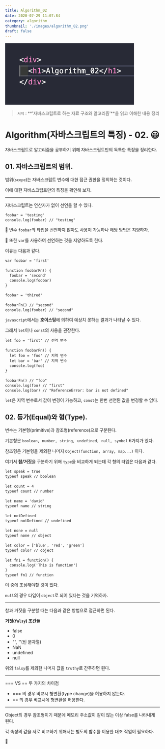 ```yaml
---
title: Algorithm_02
date: 2020-07-29 11:07:84
category: algorithm
thumbnail: './images/algorithm_02.png'
draft: false
---
```


![](./images/algorithm_02.png)

> `서적` : **'자바스크립트로 하는 자료 구조와 알고리즘'**을 읽고 이해한 내용 정리

# Algorithm(자바스크립트의 특징) - 02. 😃

자바스크립트로 알고리즘을 공부하기 위해 자바스크립트만의 독특한 특징을 정리한다.

## 01. 자바스크립트의 범위.

범위(`scope`)는 자바스크립트 변수에 대한 접근 권한을 정의하는 것이다.

이에 대한 자바스크립트만의 특징을 확인해 보자.

---

자바스크립트는 연산자가 없이 선언을 할 수 있다.

```js{}
foobar = 'testing'
console.log(foobar) // "testing"
```

🚨 변수 `foobar`의 타입을 선언하지 않아도 사용이 가능하나 해당 방법은 지양하자.

🚨 또한 `var`를 사용하여 선언하는 것을 지양하도록 한다.

이유는 다음과 같다.

```js{1,4}
var foobar = 'first'

function foobarFn() {
  foobar = 'second'
  console.log(foobar)
}

foobar = 'thired'

foobarFn() // "second"
console.log(foobar) // "second"
```

`javascript`에서는 **호이스팅**에 의하여 예상치 못하는 결과가 나타날 수 있다.

그래서 `let`이나 `const`의 사용을 권장한다.

```js{}
let foo = 'first' // 전역 변수

function foobarFn() {
  let foo = 'foo' // 지역 변수
  let bar = 'bar' // 지역 변수
  console.log(foo)
}

foobarFn() // "foo"
console.log(foo) // "first"
console.log(bar) // "ReferenceError: bar is not defined"
```

`let`은 지역 변수로서 값이 변경이 가능하고, `const`는 한번 선언된 값을 변경할 수 없다.

## 02. 등가(Equal)와 형(Type).

변수는 기본형(primitive)과 참조형(reference)으로 구분된다.

기본형은 `boolean, number, string, undefined, null, symbol` 6가지가 있다.

참조형은 기본형을 제외한 나머지 `Object(function, array, map...)` 이다.

여기서 **참/거짓**을 구분하기 위해 `type`을 비교하게 되는데 각 형의 타입은 다음과 같다.

```js{13, 14}
let speak = true
typeof speak // boolean

let count = 4
typeof count // number

let name = 'david'
typeof name // string

let notDefined
typeof notDefined // undefined

let none = null
typeof none // object

let color = ['blue', 'red', 'green']
typeof color // object

let fn1 = function() {
  console.log('This is function')
}
typeof fn1 // function
```

이 중에 조심해야할 것이 있다.

`null`의 경우 타입이 `object`로 되어 있다는 것을 기억하자.

---

참과 거짓을 구분할 때는 다음과 같은 방법으로 접근하면 된다.

**거짓(`falsy`) 조건들**

- false
- 0
- "", ''(빈 문자열)
- NaN
- undefined
- null

위의 `falsy`를 제외한 나머지 값을 `truthy`로 간주하면 된다.

---

\=== VS \== 두 가지의 차이점

- \=== 의 경우 비교시 형변환(type change)을 허용하지 않는다.
- \== 의 경우 비교시에 형변환을 허용한다.

---

Object의 경우 참조형이기 때문에 메모리 주소값이 같이 않는 이상 false를 나타내게 된다.

각 속성의 값을 서로 비교하기 위해서는 별도의 함수를 이용한 대조 작업이 필요하다.

👋
